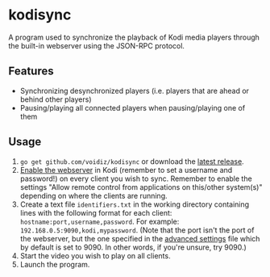 # kodisync
A program used to synchronize the playback of Kodi media players through the built-in webserver using the JSON-RPC protocol.

## Features
- Synchronizing desynchronized players (i.e. players that are ahead or behind other players)
- Pausing/playing all connected players when pausing/playing one of them

## Usage
1. `go get github.com/voidiz/kodisync` or download the [latest release](https://github.com/voidiz/kodisync/releases/latest).
2. [Enable the webserver](https://kodi.wiki/view/Webserver#Enabling_the_webserver) in Kodi (remember to set a username and password!) on every client you wish to sync. Remember to enable the settings "Allow remote control from applications on this/other system(s)" depending on where the clients are running.
3. Create a text file `identifiers.txt` in the working directory containing lines with the following format for each client: `hostname:port,username,password`. For example: `192.168.0.5:9090,kodi,mypassword`. (Note that the port isn't the port of the webserver, but the one specified in the [advanced settings](https://kodi.wiki/view/Advancedsettings.xml#jsonrpc) file which by default is set to 9090. In other words, if you're unsure, try 9090.)
4. Start the video you wish to play on all clients.
5. Launch the program.
